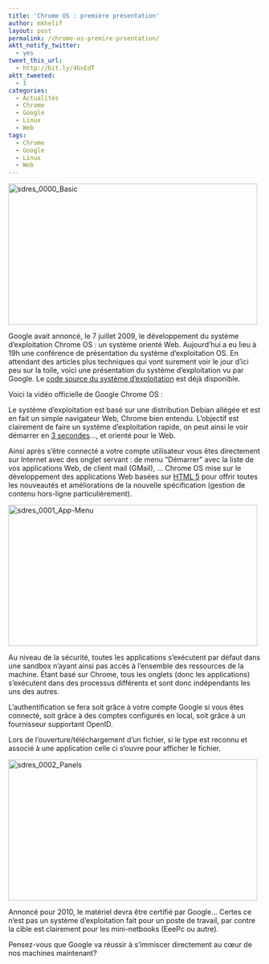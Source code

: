 ```yaml
---
title: 'Chrome OS : première présentation'
author: mkhelif
layout: post
permalink: /chrome-os-premire-prsentation/
aktt_notify_twitter:
  - yes
tweet_this_url:
  - http://bit.ly/4bxEdT
aktt_tweeted:
  - 1
categories:
  - Actualités
  - Chrome
  - Google
  - Linux
  - Web
tags:
  - Chrome
  - Google
  - Linux
  - Web
---
```

<p class="align-center">
  <a href="http://www.mkhelif.fr/uploads/2009/11/sdres_0000_Basic.png"><img style="border-bottom: 0px; border-left: 0px; display: inline; border-top: 0px; border-right: 0px" title="sdres_0000_Basic" border="0" alt="sdres_0000_Basic" src="http://www.mkhelif.fr/uploads/2009/11/sdres_0000_Basic_thumb.png" width="496" height="281" /></a>
</p>

Google avait annoncé, le 7 juillet 2009, le développement du système d’exploitation Chrome OS : un système orienté Web. Aujourd’hui a eu lieu à 19h une conférence de présentation du système d’exploitation OS. En attendant des articles plus techniques qui vont surement voir le jour d’ici peu sur la toile, voici une présentation du système d’exploitation vu par Google. Le [code source du système d’exploitation][1] est déjà disponible.

Voici la vidéo officielle de Google Chrome OS :

<p class="align-center">
</p>

Le système d’exploitation est basé sur une distribution Debian allégée et est en fait un simple navigateur Web, Chrome bien entendu. L’objectif est clairement de faire un système d’exploitation rapide, on peut ainsi le voir démarrer en [3 secondes][2]…, et orienté pour le Web.

Ainsi après s’être connecté a votre compte utilisateur vous êtes directement sur Internet avec des onglet servant : de menu “Démarrer” avec la liste de vos applications Web, de client mail (GMail), … Chrome OS mise sur le développement des applications Web basées sur [HTML 5][3] pour offrir toutes les nouveautés et améliorations de la nouvelle spécification (gestion de contenu hors-ligne particulièrement).

<p class="align-center">
  <a href="http://www.mkhelif.fr/uploads/2009/11/sdres_0001_AppMenu.png"><img style="border-bottom: 0px; border-left: 0px; display: inline; border-top: 0px; border-right: 0px" title="sdres_0001_App-Menu" border="0" alt="sdres_0001_App-Menu" src="http://www.mkhelif.fr/uploads/2009/11/sdres_0001_AppMenu_thumb.png" width="496" height="281" /></a>
</p>

Au niveau de la sécurité, toutes les applications s’exécutent par défaut dans une sandbox n’ayant ainsi pas accès à l’ensemble des ressources de la machine. Étant basé sur Chrome, tous les onglets (donc les applications) s’exécutent dans des processus différents et sont donc indépendants les uns des autres.

L’authentification se fera soit grâce à votre compte Google si vous êtes connecté, soit grâce à des comptes configurés en local, soit grâce à un fournisseur supportant OpenID.

Lors de l’ouverture/téléchargement d’un fichier, si le type est reconnu et associé à une application celle ci s’ouvre pour afficher le fichier.

<p class="align-center">
  <a href="http://www.mkhelif.fr/uploads/2009/11/sdres_0002_Panels.png"><img style="border-bottom: 0px; border-left: 0px; display: inline; border-top: 0px; border-right: 0px" title="sdres_0002_Panels" border="0" alt="sdres_0002_Panels" src="http://www.mkhelif.fr/uploads/2009/11/sdres_0002_Panels_thumb.png" width="496" height="281" /></a>
</p>

Annoncé pour 2010, le matériel devra être certifié par Google… Certes ce n’est pas un système d’exploitation fait pour un poste de travail, par contre la cible est clairement pour les mini-netbooks (EeePc ou autre).

Pensez-vous que Google va réussir à s’immiscer directement au cœur de nos machines maintenant?

 [1]: http://sites.google.com/a/chromium.org/dev/chromium-os/building-chromium-os/getting-the-chromium-os-source-code
 [2]: http://www.youtube.com/watch?v=mTFfl7AjNfI
 [3]: http://www.mkhelif.fr/2009/02/18/html-5-deux-nouveaux-documents.html
